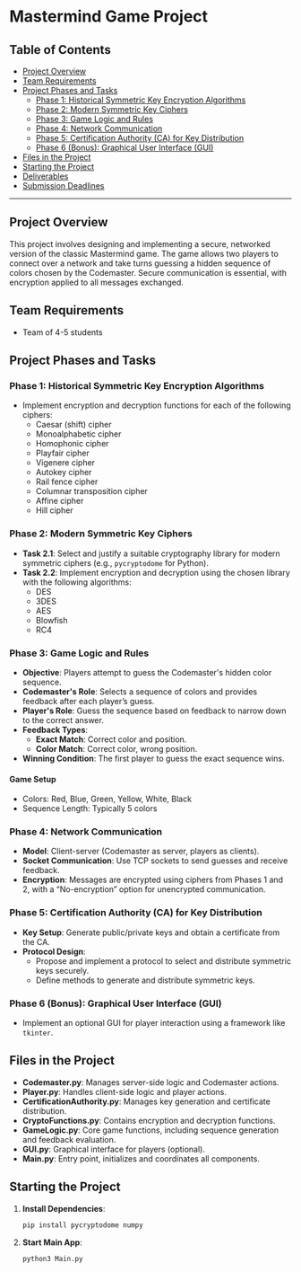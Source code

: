 # Mastermind Game Project


## Table of Contents
- [Project Overview](#project-overview)
- [Team Requirements](#team-requirements)
- [Project Phases and Tasks](#project-phases-and-tasks)
  - [Phase 1: Historical Symmetric Key Encryption Algorithms](#phase-1-historical-symmetric-key-encryption-algorithms)
  - [Phase 2: Modern Symmetric Key Ciphers](#phase-2-modern-symmetric-key-ciphers)
  - [Phase 3: Game Logic and Rules](#phase-3-game-logic-and-rules)
  - [Phase 4: Network Communication](#phase-4-network-communication)
  - [Phase 5: Certification Authority (CA) for Key Distribution](#phase-5-certification-authority-ca-for-key-distribution)
  - [Phase 6 (Bonus): Graphical User Interface (GUI)](#phase-6-bonus-graphical-user-interface-gui)
- [Files in the Project](#files-in-the-project)
- [Starting the Project](#starting-the-project)
- [Deliverables](#deliverables)
- [Submission Deadlines](#submission-deadlines)

---

## Project Overview

This project involves designing and implementing a secure, networked version of the classic Mastermind game. The game allows two players to connect over a network and take turns guessing a hidden sequence of colors chosen by the Codemaster. Secure communication is essential, with encryption applied to all messages exchanged.

## Team Requirements
- Team of 4-5 students

## Project Phases and Tasks

### Phase 1: Historical Symmetric Key Encryption Algorithms
- Implement encryption and decryption functions for each of the following ciphers:
  - Caesar (shift) cipher
  - Monoalphabetic cipher
  - Homophonic cipher
  - Playfair cipher
  - Vigenere cipher
  - Autokey cipher
  - Rail fence cipher
  - Columnar transposition cipher
  - Affine cipher
  - Hill cipher

### Phase 2: Modern Symmetric Key Ciphers
- **Task 2.1**: Select and justify a suitable cryptography library for modern symmetric ciphers (e.g., `pycryptodome` for Python).
- **Task 2.2**: Implement encryption and decryption using the chosen library with the following algorithms:
  - DES
  - 3DES
  - AES
  - Blowfish
  - RC4

### Phase 3: Game Logic and Rules
- **Objective**: Players attempt to guess the Codemaster's hidden color sequence.
- **Codemaster's Role**: Selects a sequence of colors and provides feedback after each player’s guess.
- **Player's Role**: Guess the sequence based on feedback to narrow down to the correct answer.
- **Feedback Types**:
  - **Exact Match**: Correct color and position.
  - **Color Match**: Correct color, wrong position.
- **Winning Condition**: The first player to guess the exact sequence wins.

#### Game Setup
- Colors: Red, Blue, Green, Yellow, White, Black
- Sequence Length: Typically 5 colors

### Phase 4: Network Communication
- **Model**: Client-server (Codemaster as server, players as clients).
- **Socket Communication**: Use TCP sockets to send guesses and receive feedback.
- **Encryption**: Messages are encrypted using ciphers from Phases 1 and 2, with a “No-encryption” option for unencrypted communication.

### Phase 5: Certification Authority (CA) for Key Distribution
- **Key Setup**: Generate public/private keys and obtain a certificate from the CA.
- **Protocol Design**:
  - Propose and implement a protocol to select and distribute symmetric keys securely.
  - Define methods to generate and distribute symmetric keys.

### Phase 6 (Bonus): Graphical User Interface (GUI)
- Implement an optional GUI for player interaction using a framework like `tkinter`.

## Files in the Project

- **Codemaster.py**: Manages server-side logic and Codemaster actions.
- **Player.py**: Handles client-side logic and player actions.
- **CertificationAuthority.py**: Manages key generation and certificate distribution.
- **CryptoFunctions.py**: Contains encryption and decryption functions.
- **GameLogic.py**: Core game functions, including sequence generation and feedback evaluation.
- **GUI.py**: Graphical interface for players (optional).
- **Main.py**: Entry point, initializes and coordinates all components.

## Starting the Project

1. **Install Dependencies**:
   ```bash
   pip install pycryptodome numpy
   ```
2. **Start Main App**:
   ```bash
   python3 Main.py
   ```
